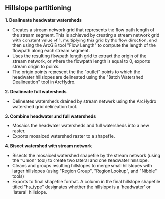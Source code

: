 ## Hillslope partitioning

**1. Dealineate headwater watersheds**

* Creates a stream network grid that represents the flow path length of the stream segment. This is achieved by creating a stream network grid with constant value of 1, multiplying this grid by the flow direction, and then using the ArcGIS tool "Flow Length" to compute the length of the flowpath along each stream segment. 
* Uses the resulting flowpath length grid to extract the origin of the stream network, or where the flowpath length is equal to 0, exports stream origin to points.
* The origin points represent the the "outlet" points to which the headwater hillslopes are delineated using the "Batch Watershed Dealineation" tool in ArcHydro.

**2. Dealineate full watersheds**

* Delineates watersheds drained by stream network using the ArcHydro watershed grid delineation tool. 

**3. Combine headwater and full watersheds**

* Mosaics the headwater watersheds and full watersheds into a new raster. 
* Exports mosaiced watershed raster to a shapefile.

**4. Bisect watershed with stream network**

* Bisects the mosaiced watershed shapefile by the stream network (using the "Union" tool) to create two lateral and one headwater hillslope. 
* Cleans and groups resulting hillslopes to merge small hillslopes with larger hillslopes (using "Region Group", "Region Lookup", and "Nibble" tools)
* Exports to  final shapefile format. A column in the final hillslope shapefile titled "hs_type" designates whether the hillslope is a 'headwater' or 'lateral' hillslope.
